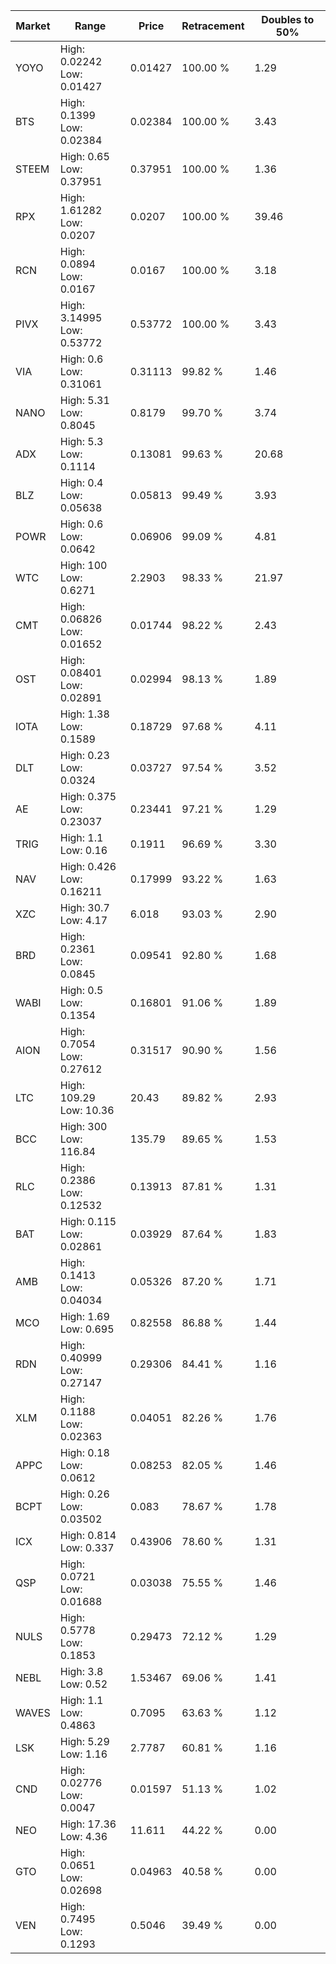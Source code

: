 | Market | Range | Price| Retracement | Doubles to 50% |
| --- | --- | --- | --- | --- |
| YOYO | High: 0.02242<br />Low: 0.01427 | 0.01427 | 100.00 % | 1.29 |
| BTS | High: 0.1399<br />Low: 0.02384 | 0.02384 | 100.00 % | 3.43 |
| STEEM | High: 0.65<br />Low: 0.37951 | 0.37951 | 100.00 % | 1.36 |
| RPX | High: 1.61282<br />Low: 0.0207 | 0.0207 | 100.00 % | 39.46 |
| RCN | High: 0.0894<br />Low: 0.0167 | 0.0167 | 100.00 % | 3.18 |
| PIVX | High: 3.14995<br />Low: 0.53772 | 0.53772 | 100.00 % | 3.43 |
| VIA | High: 0.6<br />Low: 0.31061 | 0.31113 | 99.82 % | 1.46 |
| NANO | High: 5.31<br />Low: 0.8045 | 0.8179 | 99.70 % | 3.74 |
| ADX | High: 5.3<br />Low: 0.1114 | 0.13081 | 99.63 % | 20.68 |
| BLZ | High: 0.4<br />Low: 0.05638 | 0.05813 | 99.49 % | 3.93 |
| POWR | High: 0.6<br />Low: 0.0642 | 0.06906 | 99.09 % | 4.81 |
| WTC | High: 100<br />Low: 0.6271 | 2.2903 | 98.33 % | 21.97 |
| CMT | High: 0.06826<br />Low: 0.01652 | 0.01744 | 98.22 % | 2.43 |
| OST | High: 0.08401<br />Low: 0.02891 | 0.02994 | 98.13 % | 1.89 |
| IOTA | High: 1.38<br />Low: 0.1589 | 0.18729 | 97.68 % | 4.11 |
| DLT | High: 0.23<br />Low: 0.0324 | 0.03727 | 97.54 % | 3.52 |
| AE | High: 0.375<br />Low: 0.23037 | 0.23441 | 97.21 % | 1.29 |
| TRIG | High: 1.1<br />Low: 0.16 | 0.1911 | 96.69 % | 3.30 |
| NAV | High: 0.426<br />Low: 0.16211 | 0.17999 | 93.22 % | 1.63 |
| XZC | High: 30.7<br />Low: 4.17 | 6.018 | 93.03 % | 2.90 |
| BRD | High: 0.2361<br />Low: 0.0845 | 0.09541 | 92.80 % | 1.68 |
| WABI | High: 0.5<br />Low: 0.1354 | 0.16801 | 91.06 % | 1.89 |
| AION | High: 0.7054<br />Low: 0.27612 | 0.31517 | 90.90 % | 1.56 |
| LTC | High: 109.29<br />Low: 10.36 | 20.43 | 89.82 % | 2.93 |
| BCC | High: 300<br />Low: 116.84 | 135.79 | 89.65 % | 1.53 |
| RLC | High: 0.2386<br />Low: 0.12532 | 0.13913 | 87.81 % | 1.31 |
| BAT | High: 0.115<br />Low: 0.02861 | 0.03929 | 87.64 % | 1.83 |
| AMB | High: 0.1413<br />Low: 0.04034 | 0.05326 | 87.20 % | 1.71 |
| MCO | High: 1.69<br />Low: 0.695 | 0.82558 | 86.88 % | 1.44 |
| RDN | High: 0.40999<br />Low: 0.27147 | 0.29306 | 84.41 % | 1.16 |
| XLM | High: 0.1188<br />Low: 0.02363 | 0.04051 | 82.26 % | 1.76 |
| APPC | High: 0.18<br />Low: 0.0612 | 0.08253 | 82.05 % | 1.46 |
| BCPT | High: 0.26<br />Low: 0.03502 | 0.083 | 78.67 % | 1.78 |
| ICX | High: 0.814<br />Low: 0.337 | 0.43906 | 78.60 % | 1.31 |
| QSP | High: 0.0721<br />Low: 0.01688 | 0.03038 | 75.55 % | 1.46 |
| NULS | High: 0.5778<br />Low: 0.1853 | 0.29473 | 72.12 % | 1.29 |
| NEBL | High: 3.8<br />Low: 0.52 | 1.53467 | 69.06 % | 1.41 |
| WAVES | High: 1.1<br />Low: 0.4863 | 0.7095 | 63.63 % | 1.12 |
| LSK | High: 5.29<br />Low: 1.16 | 2.7787 | 60.81 % | 1.16 |
| CND | High: 0.02776<br />Low: 0.0047 | 0.01597 | 51.13 % | 1.02 |
| NEO | High: 17.36<br />Low: 4.36 | 11.611 | 44.22 % | 0.00 |
| GTO | High: 0.0651<br />Low: 0.02698 | 0.04963 | 40.58 % | 0.00 |
| VEN | High: 0.7495<br />Low: 0.1293 | 0.5046 | 39.49 % | 0.00 |
